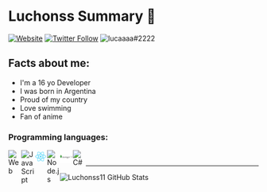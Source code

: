 # Luchonss Summary 📃

[![Website](https://img.shields.io/website?label=luchonshub.io&style=for-the-badge&url=https%3A%2F%2Fluchonshub.io)](https://luchonshub.io)
[![Twitter Follow](https://img.shields.io/twitter/follow/luchonss11?color=1DA1F2&logo=twitter&style=for-the-badge)](https://twitter.com/intent/follow?original_referer=https%3A%2F%2Fgithub.com%2Fluchonss11&screen_name=luchonss11)
![lucaaaa#2222](https://dcbadge.vercel.app/api/shield/454754987432607746)




## Facts about me:

- I'm a 16 yo Developer
- I was born in Argentina
- Proud of my country
- Love swimming 
- Fan of anime

### Programming languages:
<img align="left" alt="Web" width="26px" src="http://pngimg.com/uploads/ie_logo/ie_logo_PNG6.png" />
<img align="left" alt="JavaScript" width="26px" src="https://upload.wikimedia.org/wikipedia/commons/thumb/4/4c/Typescript_logo_2020.svg/2048px-Typescript_logo_2020.svg.png" />
<img align="left" alt="React" width="26px" src="https://raw.githubusercontent.com/github/explore/80688e429a7d4ef2fca1e82350fe8e3517d3494d/topics/react/react.png" />
<img align="left" alt="Node.js" width="26px" src="https://upload.wikimedia.org/wikipedia/commons/thumb/d/db/Npm-logo.svg/2560px-Npm-logo.svg.png" />

<img align="left" alt="MongoDB" width="26px" src="https://raw.githubusercontent.com/github/explore/80688e429a7d4ef2fca1e82350fe8e3517d3494d/topics/mongodb/mongodb.png" />

<img align="left" alt="C#" width="26px" src="https://e7.pngegg.com/pngimages/889/976/png-clipart-the-c-programming-language-computer-programming-programming-miscellaneous-blue.png" />

<br />

---

<img align="left" alt="Luchonss11 GitHub Stats" src="https://github-readme-stats.codestackr.vercel.app/api?username=Luchonss11&show_icons=true&hide_border=true" />
